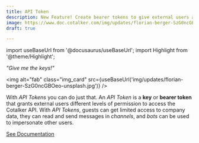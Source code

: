 ```yaml
---
title: API Token
description: New Feature! Create bearer tokens to give external users access to Cotalker's API tools.
image: https://www.doc.cotalker.com/img/updates/florian-berger-SzG0ncGBOeo-unsplash.jpg
draft: true

---
```


import useBaseUrl from '@docusaurus/useBaseUrl'; 
import Highlight from '@theme/Highlight';


<div class="card-demo">
<div class="card">
<div class="card__header">

<span className="hero__subtitle"><em>"Give me the keys!"</em></span>

</div>
<div class="card__image">

<img alt="fab" class="img_card" src={useBaseUrl('img/updates/florian-berger-SzG0ncGBOeo-unsplash.jpg')} />
<br/>

</div>
<div class="card__body">

With _API Tokens_ you can do just that. An _API Token_ is a **key** or **bearer token** that grants external users different levels of permission to access the Cotalker API. With _API Tokens_, guests can get limited access to company data, they can read and send messages in _channels_, and _bots_ can be used to impersonate other users.

</div>
<div class="card__footer">

<a class ="button button--secondary button--block" href="/docs/documentation/admin/admin_token">See Documentation</a>
<br/>

</div>
</div>
</div>
